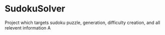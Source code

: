 # SudokuSolver
Project which targets sudoku puzzle, generation, difficulty creation, and all relevent information
A
